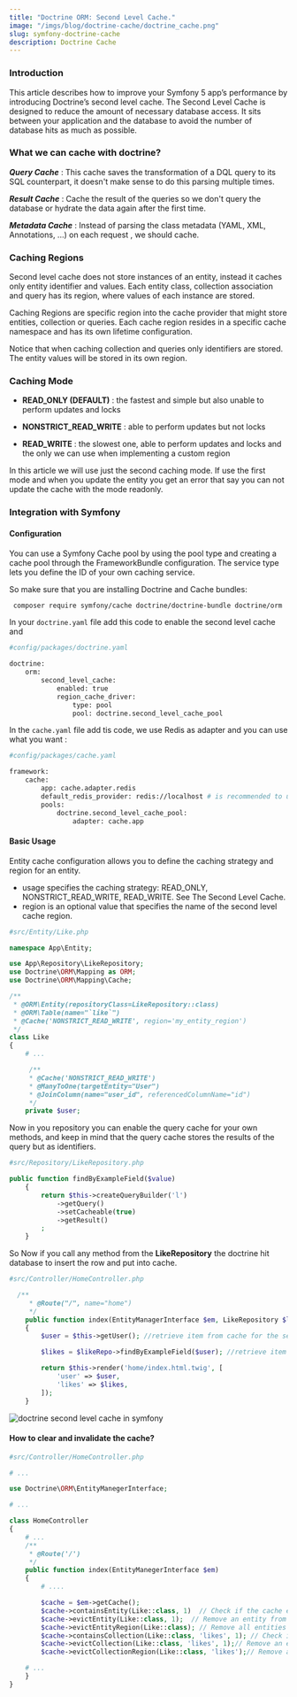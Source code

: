 ```yaml
---
title: "Doctrine ORM: Second Level Cache."
image: "/imgs/blog/doctrine-cache/doctrine_cache.png"
slug: symfony-doctrine-cache
description: Doctrine Cache
---
```


### Introduction
This article describes how to improve your Symfony 5 app’s performance by introducing Doctrine’s second level cache. The Second Level Cache is designed to reduce the amount of necessary database access. It sits between your application and the database to avoid the number of database hits as much as possible.

### What we can cache with doctrine?

***Query Cache*** : This cache saves the transformation of a DQL query to its SQL counterpart, it doesn't make sense  to do this parsing multiple times.

***Result Cache*** : Cache the result of the queries so we don't query the database or hydrate the data again after the first time.

***Metadata Cache*** : Instead of parsing the class metadata (YAML, XML, Annotations, ...) on each request , we should cache.

### Caching Regions

Second level cache does not store instances of an entity, instead it caches only entity identifier and values. Each entity class, collection association and query has its region, where values of each instance are stored.

Caching Regions are specific region into the cache provider that might store entities, collection or queries. Each cache region resides in a specific cache namespace and has its own lifetime configuration.

Notice that when caching collection and queries only identifiers are stored. The entity values will be stored in its own region.

### Caching Mode

- **READ_ONLY (DEFAULT)** :  the fastest and simple but also unable to perform updates and locks
- **NONSTRICT_READ_WRITE** : able to perform updates but not locks

- **READ_WRITE** :  the slowest one, able to perform updates and locks and the only we can use when implementing a custom region

In this article we will use just the second caching mode.
If use the first mode and when you update the entity you get an error that say you can not update the cache with the mode readonly.

### Integration with Symfony

#### Configuration
You can use a Symfony Cache pool by using the pool type and creating a cache
pool through the FrameworkBundle configuration. The service type lets you
define the ID of your own caching service.

So make sure that you are installing Doctrine and Cache bundles:

```bash
 composer require symfony/cache doctrine/doctrine-bundle doctrine/orm
```
In your `doctrine.yaml` file add this code to enable the second level cache and

```bash
#config/packages/doctrine.yaml

doctrine:
	orm:
		second_level_cache:
            enabled: true
            region_cache_driver:
                type: pool
                pool: doctrine.second_level_cache_pool
```

In the `cache.yaml` file add tis code, we use Redis as adapter and you can use what you want :

```bash
#config/packages/cache.yaml

framework:
    cache:
        app: cache.adapter.redis
        default_redis_provider: redis://localhost # is recommended to use .env file
        pools:
            doctrine.second_level_cache_pool:
                adapter: cache.app
```
#### Basic Usage
Entity cache configuration allows you to define the caching strategy and region for an entity.
* usage specifies the caching strategy: READ_ONLY, NONSTRICT_READ_WRITE, READ_WRITE. See The Second Level Cache.
* region is an optional value that specifies the name of the second level cache region.

```php
#src/Entity/Like.php

namespace App\Entity;

use App\Repository\LikeRepository;
use Doctrine\ORM\Mapping as ORM;
use Doctrine\ORM\Mapping\Cache;

/**
 * @ORM\Entity(repositoryClass=LikeRepository::class)
 * @ORM\Table(name="`like`")
 * @Cache('NONSTRICT_READ_WRITE', region='my_entity_region')
 */
class Like
{
	# ...

	 /**
     * @Cache('NONSTRICT_READ_WRITE')
     * @ManyToOne(targetEntity="User")
     * @JoinColumn(name="user_id", referencedColumnName="id")
     */
    private $user;


```

Now in you repository you can enable the query cache for your own methods, and keep in mind that the query cache stores the results of the query but as identifiers.

```php
#src/Repository/LikeRepository.php

public function findByExampleField($value)
    {
        return $this->createQueryBuilder('l')
            ->getQuery()
            ->setCacheable(true)
            ->getResult()
        ;
    }
```

So Now if you call any method from the **LikeRepository** the doctrine hit database to insert the row and put into cache.

```php
#src/Controller/HomeController.php

  /**
     * @Route("/", name="home")
     */
    public function index(EntityManagerInterface $em, LikeRepository $likeRepo): Response
    {
        $user = $this->getUser(); //retrieve item from cache for the second call

        $likes = $likeRepo->findByExampleField($user); //retrieve item from cache for the second call

        return $this->render('home/index.html.twig', [
            'user' => $user,
            'likes' => $likes,
        ]);
    }
```
![doctrine second level cache in symfony](/imgs/blog/doctrine-cache/no-query.png)

####  How to clear and invalidate the cache?

```php
#src/Controller/HomeController.php

# ...

use Doctrine\ORM\EntityManegerInterface;

# ...

class HomeController
{
	# ...
	/**
	 * @Route('/')
	 */
	public function index(EntityManegerInterface $em)
	{
		# ....

 		$cache = $em->getCache();
    	$cache->containsEntity(Like::class, 1)  // Check if the cache exists
    	$cache->evictEntity(Like::class, 1);  // Remove an entity from cache
    	$cache->evictEntityRegion(Like::class); // Remove all entities from cache
    	$cache->containsCollection(Like::class, 'likes', 1); // Check if the cache exists
    	$cache->evictCollection(Like::class, 'likes', 1);// Remove an entity collection from cache
    	$cache->evictCollectionRegion(Like::class, 'likes');// Remove all collections from cache

    # ...
	}
}
```
